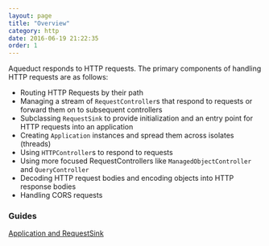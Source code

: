 ```yaml
---
layout: page
title: "Overview"
category: http
date: 2016-06-19 21:22:35
order: 1
---
```


Aqueduct responds to HTTP requests. The primary components of handling HTTP requests are as follows:

- Routing HTTP Requests by their path
- Managing a stream of `RequestController`s that respond to requests or forward them on to subsequent controllers
- Subclassing `RequestSink` to provide initialization and an entry point for HTTP requests into an application
- Creating `Application` instances and spread them across isolates (threads)
- Using `HTTPController`s to respond to requests
- Using more focused RequestControllers like `ManagedObjectController` and `QueryController`
- Decoding HTTP request bodies and encoding objects into HTTP response bodies
- Handling CORS requests

### Guides

[Application and RequestSink](app_request_sink.html)
